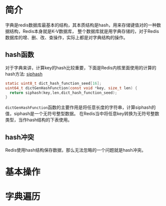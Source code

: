 # 简介
字典是redis数据库最基本的结构，其本质结构是hash，用来存储键值对的一种数据结构，Redis本身就是K-V数据库，
整个数据库就是用字典存储的，对于Redis数据库的增、删、改、查操作，实际上都是对字典结构的操作。

## hash函数

对于字典来讲，计算key的hash比较重要，下面是Redis内核里面使用的计算的hash方法: [siphash](./siphash.md) 

```c
static uint8_t dict_hash_function_seed[16];
uint64_t dictGenHashFunction(const void *key, size_t len) {
  return siphash(key,len,dict_hash_function_seed);
}
```
`dictGenHashFunction`函数的主要作用是将任意长度的字符串，计算siphash的值，siphash是一个无符号整型数据。
在Redis当中将任意key转换为无符号整数类型，当作hash结构的下表使用。

## hash冲突

Redis使用hash结构保存数据，那么无法忽略的一个问题就是hash冲突。


# 基本操作



# 字典遍历



